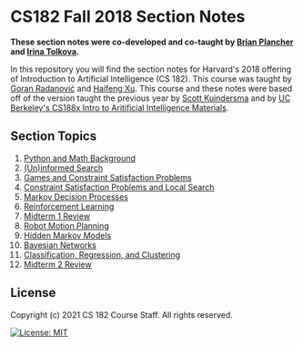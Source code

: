 # CS182 Fall 2018 Section Notes

**These section notes were co-developed and co-taught by [Brian Plancher](https://brianplancher.com/) and [Irina Tolkova](https://avokloti.github.io/).**

In this repository you will find the section notes for Harvard's 2018 offering of Introduction to Artificial Intelligence (CS 182). This course was taught by [Goran Radanović](https://people.mpi-sws.org/~gradanovic/) and [Haifeng Xu](https://www.haifeng-xu.com/). This course and these notes were based off of the version taught the previous year by [Scott Kuindersma](https://scottk.seas.harvard.edu/) and by [UC Berkeley's CS188x Intro to Aritificial Intelligence Materials](http://ai.berkeley.edu/home.html).

## Section Topics
1. [Python and Math Background](Section_1)
2. [(Un)informed Search](Section_2)
3. [Games and Constraint Satisfaction Problems](Section_3)
4. [Constraint Satisfaction Problems and Local Search](Section_4)
5. [Markov Decision Processes](Section_5)
6. [Reinforcement Learning](Section_6)
7. [Midterm 1 Review](Section_7)
8. [Robot Motion Planning](Section_8)
9. [Hidden Markov Models](Section_9)
10. [Bayesian Networks](Section_10)
11. [Classification, Regression, and Clustering](Section_11)
12. [Midterm 2 Review](Section_12)

## License

Copyright (c) 2021 CS 182 Course Staff. All rights reserved.

[![License: MIT](https://img.shields.io/badge/License-MIT-yellow.svg)](https://opensource.org/licenses/MIT)